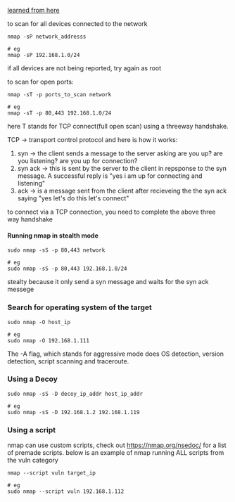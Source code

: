 [learned from here](https://www.youtube.com/watch?v=4t4kBkMsDbQ&list=PLrBcUKpfKClycxF87WU9Gb_wlKEfd1yo7&index=31)

to scan for all devices connected to the network
```shell
nmap -sP network_addresss

# eg
nmap -sP 192.168.1.0/24
```
if all devices are not being reported, try again as root

to scan for open ports:
```shell
nmap -sT -p ports_to_scan network

# eg
nmap -sT -p 80,443 192.168.1.0/24
```
here T stands for TCP connect(full open scan) using a threeway handshake.

TCP -> transport control protocol and here is how it works:
1. syn -> the client sends a message to the server asking are you up? are you listening? are you up for connection?
2. syn ack -> this is sent by the server to the client in repsponse to the syn message. A successful reply is "yes i am up for connecting and listening"
3. ack -> is a message sent from the client after recieveing the the syn ack saying "yes let's do this let's connect"

to connect via a TCP connection, you need to complete the above three way handshake

#### Running nmap in stealth mode
```shell
sudo nmap -sS -p 80,443 network

# eg
sudo nmap -sS -p 80,443 192.168.1.0/24
```
stealty because it only send a syn message and waits for the syn ack messege

### Search for operating system of the target
```shell
sudo nmap -O host_ip

# eg
sudo nmap -O 192.168.1.111
```
The -A flag, which stands for aggressive mode does OS detection, version detection, script scanning and traceroute.

### Using a Decoy
```shell
sudo nmap -sS -D decoy_ip_addr host_ip_addr

# eg
sudo nmap -sS -D 192.168.1.2 192.168.1.119
```

### Using a script
nmap can use custom scripts, check out https://nmap.org/nsedoc/ for a list of premade scripts. below is an example of nmap running ALL scripts from the vuln category
```shell
nmap --script vuln target_ip

# eg
sudo nmap --script vuln 192.168.1.112
```
